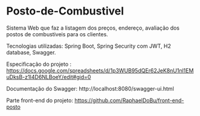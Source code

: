 # Posto-de-Combustivel
Sistema Web que faz a listagem dos preços, endereço, avaliação dos postos de combustiveis para os clientes.

Tecnologias utilizadas: Spring Boot, Spring Security com JWT, H2 database, Swagger. 

Especificação do projeto : https://docs.google.com/spreadsheets/d/1p3WUB95dQEr62JeK8nU1nl1EMuDksB-z1I4D6NLBoeY/edit#gid=0

Documentação do Swagger:  http://localhost:8080/swagger-ui.html

Parte front-end do projeto: https://github.com/RaphaelDoBu/front-end-posto




